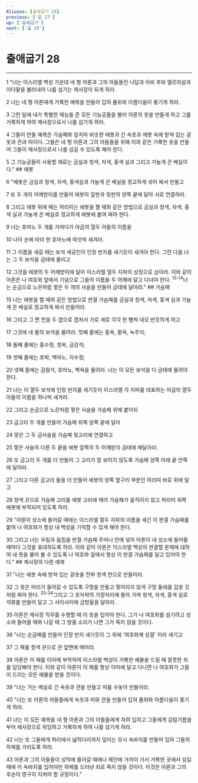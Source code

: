 ```yaml
---
Aliases: [출애굽기 28]
previous: ['출 27']
up: ['출애굽기']
next: ['출 29']
---
```

# 출애굽기 28

***


1 "너는 이스라엘 백성 가운데 네 형 아론과 그의 아들들인 나답과 아비 후와 엘르아살과 이다말을 불러내어 나를 섬기는 제사장이 되게 하라. 

2 너는 네 형 아론에게 거룩한 예복을 만들어 입혀 품위와 아름다움이 풍기게 하라. 

3 그런 일에 내가 특별한 재능을 준 모든 기능공들을 불러 아론의 옷을 만들게 하고 그를 거룩하게 하여 제사장으로서 나를 섬기게 하라. 

4 그들이 만들 예복은 가슴패와 앞치마 비슷한 에봇과 긴 속옷과 에봇 속에 받쳐 입는 겉옷과 관과 띠이다. 그들은 네 형 아론과 그의 아들들을 위해 이와 같은 거룩한 옷을 만들어 그들이 제사장으로서 나를 섬길 수 있도록 해야 한다. 

5 그 기능공들이 사용할 재료는 금실과 청색, 자색, 홍색 실과 그리고 가늘게 꼰 베실이다." ## 에봇 

6 "에봇은 금실과 청색, 자색, 홍색실과 가늘게 꼰 베실을 정교하게 섞어 짜서 만들고 

7 또 두 개의 어깨받이를 만들어 에봇의 앞판과 뒷판의 양쪽 끝에 달아 서로 연결하라. 

8 그리고 에봇 위에 매는 허리띠는 에봇을 짤 때와 같은 방법으로 금실과 청색, 자색, 홍색 실과 가늘게 꼰 베실로 정교하게 에봇에 붙여 짜야 한다. 

9 너는 호마노 두 개를 가져다가 야곱의 열두 아들의 이름을 

10 나이 순에 따라 한 호마노에 여섯씩 새겨라. 

11 그 이름을 새길 때는 보석 세공인이 인장 반지를 새기듯이 새겨야 한다. 그런 다음 너는 그 두 보석을 금테에 물리고 

12 그것을 에봇의 두 어깨받이에 달아 이스라엘 열두 지파의 상징으로 삼아라. 이와 같이 아론은 나 여호와 앞에서 기념으로 그들의 이름을 두 어깨에 달고 다녀야 한다. <sup class="versenum">13-14</sup>너는 순금으로 노끈처럼 땋은 두 개의 사슬을 만들어 금테에 달아라." ## 가슴패 

15 너는 에봇을 짤 때와 같은 방법으로 판결 가슴패를 금실과 청색, 자색, 홍색 실과 가늘게 꼰 베실로 정교하게 짜서 만들어라. 

16 그리고 그 짠 천을 두 겹으로 겹쳐서 가로 세로 각각 한 뼘씩 네모 반듯하게 하고 

17 그것에 네 줄의 보석을 물려라. 첫째 줄에는 홍옥, 황옥, 녹주석; 

18 둘째 줄에는 홍수정, 청옥, 금강석; 

19 셋째 줄에는 호박, 백마노, 자수정; 

20 넷째 줄에는 감람석, 호마노, 벽옥을 물려라. 너는 이 모든 보석을 다 금테에 물려야 한다. 

21 너는 이 열두 보석에 인장 반지를 새기듯이 이스라엘 각 지파를 대표하는 야곱의 열두 아들의 이름을 하나씩 새겨라. 

22 그리고 순금으로 노끈처럼 땋은 사슬을 가슴패 위에 붙이되 

23 금고리 두 개를 만들어 가슴패 위쪽 양쪽 끝에 달아 

24 땋은 그 두 금사슬을 가슴패 윗고리에 연결하고 

25 땋은 사슬의 다른 두 끝을 에봇 앞쪽의 두 어깨받이 금테에 매달아라. 

26 또 금고리 두 개를 더 만들어 그 고리가 잘 보이지 않도록 가슴패 양쪽 아래 끝 안쪽에 달아라. 

27 그리고 다른 금고리 둘을 더 만들어 에봇의 양쪽 옆구리 부분인 허리띠 바로 위에 달고 

28 청색 끈으로 가슴패 고리를 에봇 고리에 매어 가슴패가 움직이지 않고 허리띠 위쪽 에봇에 부착되어 있도록 하라. 

29 "아론이 성소에 들어갈 때에는 이스라엘 열두 지파의 이름을 새긴 이 판결 가슴패를 붙여 나 여호와가 항상 내 백성을 기억할 수 있게 해야 한다. 

30 그리고 너는 우림과 둠밈을 판결 가슴패 주머니 안에 넣어 아론이 내 성소에 들어올 때마다 그것을 휴대하도록 하라. 이와 같이 아론은 이스라엘 백성의 판결할 문제에 대하여 내 뜻을 물어 볼 수 있도록 나 여호와 앞에서 항상 이 판결 가슴패를 달고 있어야 한다." ## 제사장의 다른 예복 

31 "너는 에봇 속에 받쳐 입는 겉옷을 전부 청색 천으로 만들어라. 

32 그 옷은 머리가 들어갈 수 있도록 구멍을 만들고 찢어지지 않게 구멍 둘레를 갑옷 깃처럼 짜야 한다. <sup class="versenum">33-34</sup>그리고 그 옷자락의 가장자리에 돌아 가며 청색, 자색, 홍색 실로 석류를 만들어 달고 그 사이사이에 금방울을 달아라. 

35 아론은 제사장 직무를 수행할 때 이 옷을 입어야 한다. 그가 나 여호와를 섬기려고 성소에 들어올 때와 나갈 때 그 방울 소리가 나면 그가 죽지 않을 것이다. 

36 "너는 순금패를 만들어 인장 반지 새기듯이 그 위에 '여호와께 성결' 이라 새기고 

37 그 패를 청색 끈으로 관 앞면에 매어라. 

38 아론은 이 패를 이마에 부착하여 이스라엘 백성이 거룩한 예물을 드릴 때 잘못한 죄를 담당해야 한다. 이와 같이 아론이 이 패를 항상 이마에 달고 다니면 나 여호와가 그들이 드리는 모든 예물을 받을 것이다. 

39 "너는 가는 베실로 긴 속옷과 관을 만들고 띠를 수놓아 만들어라. 

40 "너는 또 아론의 아들들에게 속옷과 띠와 관을 만들어 입혀 품위와 아름다움이 풍기게 하라. 

41 너는 이 모든 예복을 네 형 아론과 그의 아들들에게 차려 입히고 그들에게 감람기름을 부어 제사장으로 위임하고 거룩하게 하여 나를 섬기게 하라. 

42 너는 또 그들에게 허리에서 넓적다리까지 덮이는 모시 속바지를 만들어 입혀 그들의 하체를 가리도록 하라. 

43 아론과 그의 아들들이 성막에 들어갈 때에나 제단에 가까이 가서 거룩한 곳에서 섬길 때에 이 속바지를 입어야만 하체를 드러낸 죄로 죽지 않을 것이다. 이것은 아론과 그의 후손이 영구히 지켜야 할 규정이다."
